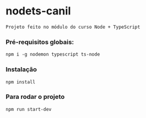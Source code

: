 # nodets-canil
`Projeto feito no módulo do curso Node + TypeScript`

### Pré-requisitos globais:
`npm i -g nodemon typescript ts-node`

### Instalação
`npm install`

### Para rodar o projeto
`npm run start-dev`